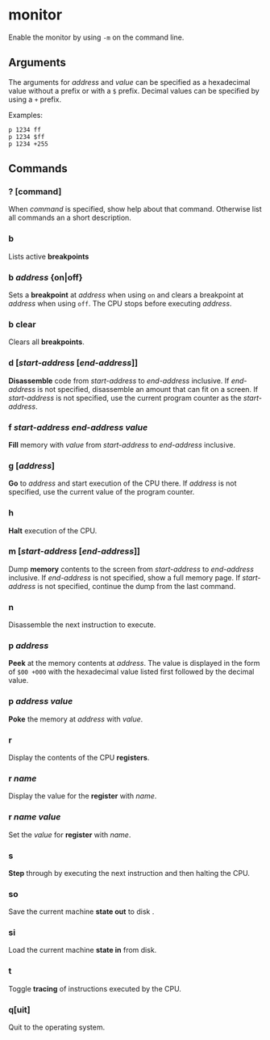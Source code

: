 # monitor

Enable the monitor by using `-m` on the command line.

## Arguments

The arguments for *address* and *value* can be specified as a hexadecimal value without a prefix or with a `$` prefix. Decimal values can be specified by using a `+` prefix.

Examples:
```
p 1234 ff
p 1234 $ff
p 1234 +255
```

## Commands

### ? [command]

When *command* is specified, show help about that command. Otherwise list
all commands an a short description.

### b

Lists active **breakpoints**

### b *address* {on|off}

Sets a **breakpoint** at *address* when using `on` and clears a breakpoint at *address* when using `off`. The CPU stops before executing *address*.

### b clear

Clears all **breakpoints**.

### d [*start-address* [*end-address*]]

**Disassemble** code from *start-address* to *end-address* inclusive. If *end-address* is not specified, disassemble an amount that can fit on a screen. If *start-address* is not specified, use the current program counter as the *start-address*.

### f *start-address* *end-address* *value*

**Fill** memory with *value* from *start-address* to *end-address* inclusive.

### g [*address*]

**Go** to *address* and start execution of the CPU there. If *address* is not specified, use the current value of the program counter.

### h

**Halt** execution of the CPU.

### m [*start-address* [*end-address*]]

Dump **memory** contents to the screen from *start-address* to *end-address* inclusive. If *end-address* is not specified, show a full memory page. If *start-address* is not specified, continue the dump from the last command.

### n

Disassemble the next instruction to execute.

### p *address*

**Peek** at the memory contents at *address*. The value is displayed in the form of `$00 +000` with the hexadecimal value listed first followed by the decimal value.

### p *address* *value*

**Poke** the memory at *address* with *value*.

### r

Display the contents of the CPU **registers**.

### r *name*

Display the value for the **register** with *name*.

### r *name* *value*

Set the *value* for **register** with *name*.

### s

**Step** through by executing the next instruction and then halting the CPU.

### so

Save the current machine **state out** to disk .

### si

Load the current machine **state in** from disk.

### t

Toggle **tracing** of instructions executed by the CPU.

### q[uit]

Quit to the operating system.
